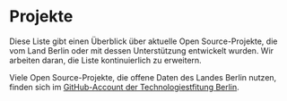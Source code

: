 # Projekte

Diese Liste gibt einen Überblick über aktuelle Open Source-Projekte, die vom Land Berlin oder mit dessen Unterstützung entwickelt wurden. Wir arbeiten daran, die Liste kontinuierlich zu erweitern. 

Viele Open Source-Projekte, die offene Daten des Landes Berlin nutzen, finden sich im [GitHub-Account der Technologiestfitung Berlin](https://github.com/technologiestiftung).
